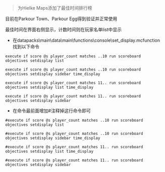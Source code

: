 > 为Hielke Maps添加了最佳时间排行榜

目前在Parkour Town、Parkour Egg得到验证并正常使用

最佳时间在界面右侧显示，计数时间则在玩家名单list中显示

- 在datapacks\main\data\main\functions\console\set_display.mcfunction找到以下命令

`execute if score @s player_count matches ..10 run scoreboard objectives setdisplay list`

`execute if score @s player_count matches ..10 run scoreboard objectives setdisplay sidebar time_display`

`execute if score @s player_count matches 11.. run scoreboard objectives setdisplay list time_display`

`execute if score @s player_count matches 11.. run scoreboard objectives setdisplay sidebar`

- 在命令最前面增加#注释掉这行命令即可

`#execute if score @s player_count matches ..10 run scoreboard objectives setdisplay list`

`#execute if score @s player_count matches ..10 run scoreboard objectives setdisplay sidebar time_display`

`#execute if score @s player_count matches 11.. run scoreboard objectives setdisplay list time_display`

`#execute if score @s player_count matches 11.. run scoreboard objectives setdisplay sidebar`
